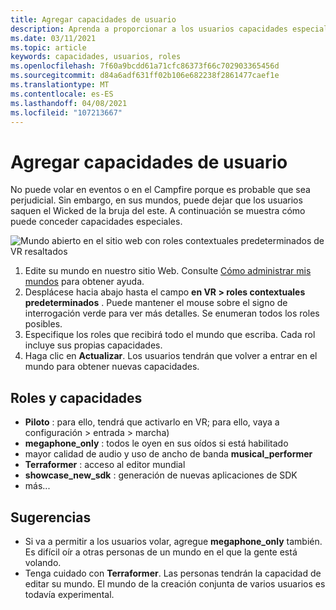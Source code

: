 ```yaml
---
title: Agregar capacidades de usuario
description: Aprenda a proporcionar a los usuarios capacidades especiales en los eventos de AltspaceVR.
ms.date: 03/11/2021
ms.topic: article
keywords: capacidades, usuarios, roles
ms.openlocfilehash: 7f60a9bcdd61a71cfc86373f66c702903365456d
ms.sourcegitcommit: d84a6adf631ff02b106e682238f2861477caef1e
ms.translationtype: MT
ms.contentlocale: es-ES
ms.lasthandoff: 04/08/2021
ms.locfileid: "107213667"
---
```

# <a name="adding-user-abilities"></a>Agregar capacidades de usuario

No puede volar en eventos o en el Campfire porque es probable que sea perjudicial. Sin embargo, en sus mundos, puede dejar que los usuarios saquen el Wicked de la bruja del este. A continuación se muestra cómo puede conceder capacidades especiales.

![Mundo abierto en el sitio web con roles contextuales predeterminados de VR resaltados](images/contextual_roles.png)

1. Edite su mundo en nuestro sitio Web. Consulte [Cómo administrar mis mundos](managing-worlds.md) para obtener ayuda.
2. Desplácese hacia abajo hasta el campo **en VR > roles contextuales predeterminados** . Puede mantener el mouse sobre el signo de interrogación verde para ver más detalles. Se enumeran todos los roles posibles.
3. Especifique los roles que recibirá todo el mundo que escriba. Cada rol incluye sus propias capacidades.
4. Haga clic en **Actualizar**. Los usuarios tendrán que volver a entrar en el mundo para obtener nuevas capacidades.

## <a name="roles-and-abilities"></a>Roles y capacidades

* **Piloto** : para ello, tendrá que activarlo en VR; para ello, vaya a configuración > entrada > marcha)
* **megaphone_only** : todos le oyen en sus oídos si está habilitado
* mayor calidad de audio y uso de ancho de banda **musical_performer**
* **Terraformer** : acceso al editor mundial
* **showcase_new_sdk** : generación de nuevas aplicaciones de SDK
* más...

## <a name="tips"></a>Sugerencias

* Si va a permitir a los usuarios volar, agregue **megaphone_only** también. Es difícil oír a otras personas de un mundo en el que la gente está volando.
* Tenga cuidado con **Terraformer**. Las personas tendrán la capacidad de editar su mundo. El mundo de la creación conjunta de varios usuarios es todavía experimental.